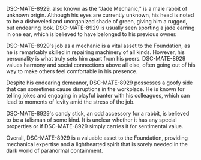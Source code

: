 DSC-MATE-8929, also known as the "Jade Mechanic," is a male rabbit of unknown origin. Although his eyes are currently unknown, his head is noted to be a disheveled and unorganized shade of green, giving him a rugged, but endearing look. DSC-MATE-8929 is usually seen sporting a jade earring in one ear, which is believed to have belonged to his previous owner.

DSC-MATE-8929's job as a mechanic is a vital asset to the Foundation, as he is remarkably skilled in repairing machinery of all kinds. However, his personality is what truly sets him apart from his peers. DSC-MATE-8929 values harmony and social connections above all else, often going out of his way to make others feel comfortable in his presence.

Despite his endearing demeanor, DSC-MATE-8929 possesses a goofy side that can sometimes cause disruptions in the workplace. He is known for telling jokes and engaging in playful banter with his colleagues, which can lead to moments of levity amid the stress of the job.

DSC-MATE-8929's candy stick, an odd accessory for a rabbit, is believed to be a talisman of some kind. It is unclear whether it has any special properties or if DSC-MATE-8929 simply carries it for sentimental value.

Overall, DSC-MATE-8929 is a valuable asset to the Foundation, providing mechanical expertise and a lighthearted spirit that is sorely needed in the dark world of paranormal containment.